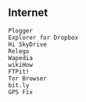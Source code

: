 ## Internet ##

    Plogger
    Explorer for Dropbox
    Hi SkyDrive
    Relego
    Wapedia
    wikiHow
    FTPit!
    Tor Browser
    bit.ly
    GPS Fix
   

